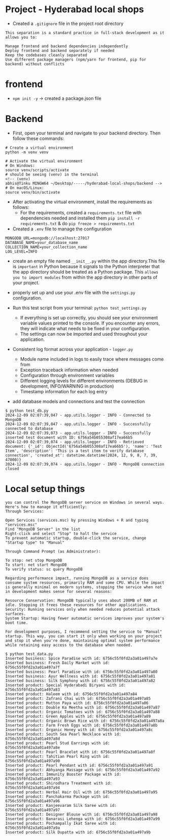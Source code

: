 # Project - Hyderabad local shops

- Created a `.gitignore` file in the project root directory

```
This separation is a standard practice in full-stack development as it allows you to:

Manage frontend and backend dependencies independently
Deploy frontend and backend separately if needed
Keep the codebases cleanly separated
Use different package managers (npm/yarn for frontend, pip for backend) without conflicts
```

# frontend

- `npm init -y` -> created a package.json file

# Backend

- First, open your terminal and navigate to your backend directory. Then follow these commands:

```
# Create a virtual environment
python -m venv venv

# Activate the virtual environment
# On Windows:
source venv/scripts/activate
# should be seeing (venv) in the terminal
<!-- (venv)
abhis@Tinku MINGW64 ~/Desktop/-----/hyderabad-local-shops/backend -->
# On macOS/Linux:
source venv/bin/activate

```

- After activating the virtual environment, install the requirements as follows:
  - For the requirements, created a `requirements.txt` file with dependencies needed and installed them `pip install -r requirements.txt` & do `pip freeze > requirements.txt`
- Created a `.env` file to manage the configuration

```
MONGODB_URL=mongodb://localhost:27017
DATABASE_NAME=your_database_name
COLLECTION_NAME=your_collection_name
LOG_LEVEL=INFO
```

- create an empty file named `__init__.py` within the app directory.This file is `important` in Python because it signals to the Python interpreter that the app directory should be treated as a Python package. This `allows you to import modules` from within the app directory in other parts of your project.

- properly set up and use your .env file with the `settings.py` configuration.
- Run this test script from your terminal: `python test_settings.py`
  - If everything is set up correctly, you should see your environment variable values printed to the console. If you encounter any errors, they will indicate what needs to be fixed in your configuration.
  - The settings can now be imported and used throughout your application.
- Consistent log format across your application - `logger.py`
  - Module name included in logs to easily trace where messages come from
  - Exception traceback information when needed
  - Configuration through environment variables
  - Different logging levels for different environments (DEBUG in development, INFO/WARNING in production)
  - Timestamp information for each log entry
- add database models and connections and test the connection

```
$ python test_db.py
2024-12-09 02:07:39,047 - app.utils.logger - INFO - Connected to MongoDB
2024-12-09 02:07:39,047 - app.utils.logger - INFO - Successfully connected to database
2024-12-09 02:07:39,073 - app.utils.logger - INFO - Successfully inserted test document with ID: 6756a54b055308af17ea66b5
2024-12-09 02:07:39,074 - app.utils.logger - INFO - Retrieved document: {'_id': ObjectId('6756a54b055308af17ea66b5'), 'name': 'Test Item', 'description': 'This is a test item to verify database connection', 'created_at': datetime.datetime(2024, 12, 9, 8, 7, 39, 47000)}
2024-12-09 02:07:39,074 - app.utils.logger - INFO - MongoDB connection closed
```

# Local setup things

```
you can control the MongoDB server service on Windows in several ways. Here's how to manage it efficiently:
Through Services:

Open Services (services.msc) by pressing Windows + R and typing "services.msc"
Find "MongoDB Server" in the list
Right-click and select "Stop" to halt the service
To prevent automatic startup, double-click the service, change "Startup type" to "Manual"

Through Command Prompt (as Administrator):

To stop: net stop MongoDB
To start: net start MongoDB
To verify status: sc query MongoDB

Regarding performance impact, running MongoDB as a service does consume system resources, primarily RAM and some CPU. While the impact is generally minimal on modern systems, stopping the service when not in development makes sense for several reasons:

Resource Conservation: MongoDB typically uses about 200MB of RAM at idle. Stopping it frees these resources for other applications.
Security: Running services only when needed reduces potential attack surfaces.
System Startup: Having fewer automatic services improves your system's boot time.

For development purposes, I recommend setting the service to "Manual" startup. This way, you can start it only when working on your project and stop it when you're done, maintaining optimal system performance while retaining easy access to the database when needed.
```

```
$ python test_data.py
Inserted business: Spice Paradise with id: 6756c55f0fd2a3a01a497a7e
Inserted business: Fresh Daily Market with id: 6756c55f0fd2a3a01a497a7f
Inserted business: Pearl Paradise with id: 6756c55f0fd2a3a01a497a80
Inserted business: Ayur Wellness with id: 6756c55f0fd2a3a01a497a81
Inserted business: Silk Symphony with id: 6756c55f0fd2a3a01a497a82
Inserted product: Special Hyderabadi Biryani with id: 6756c55f0fd2a3a01a497a83
Inserted product: Haleem with id: 6756c55f0fd2a3a01a497a84
Inserted product: Zafrani Chai with id: 6756c55f0fd2a3a01a497a85
Inserted product: Mutton Paya with id: 6756c55f0fd2a3a01a497a86
Inserted product: Double Ka Meetha with id: 6756c55f0fd2a3a01a497a87
Inserted product: Organic Tomatoes with id: 6756c55f0fd2a3a01a497a88
Inserted product: Green Apples with id: 6756c55f0fd2a3a01a497a89
Inserted product: Organic Brown Rice with id: 6756c55f0fd2a3a01a497a8a
Inserted product: Farm Fresh Eggs with id: 6756c55f0fd2a3a01a497a8b
Inserted product: Organic Honey with id: 6756c55f0fd2a3a01a497a8c
Inserted product: South Sea Pearl Necklace with id: 6756c55f0fd2a3a01a497a8d
Inserted product: Pearl Stud Earrings with id: 6756c55f0fd2a3a01a497a8e
Inserted product: Pearl Bracelet with id: 6756c55f0fd2a3a01a497a8f
Inserted product: Tahitian Pearl Ring with id: 6756c55f0fd2a3a01a497a90
Inserted product: Pearl Pendant with id: 6756c55f0fd2a3a01a497a91
Inserted product: Abhyanga Massage with id: 6756c55f0fd2a3a01a497a92
Inserted product: Immunity Booster Package with id: 6756c55f0fd2a3a01a497a93
Inserted product: Shirodhara Treatment with id: 6756c55f0fd2a3a01a497a94
Inserted product: Herbal Hair Oil with id: 6756c55f0fd2a3a01a497a95
Inserted product: Panchakarma Package with id: 6756c55f0fd2a3a01a497a96
Inserted product: Kanjeevaram Silk Saree with id: 6756c55f0fd2a3a01a497a97
Inserted product: Designer Blouse with id: 6756c55f0fd2a3a01a497a98
Inserted product: Banarasi Lehenga with id: 6756c55f0fd2a3a01a497a99
Inserted product: Pochampally Ikat Saree with id: 6756c55f0fd2a3a01a497a9a
Inserted product: Silk Dupatta with id: 6756c55f0fd2a3a01a497a9b
```
